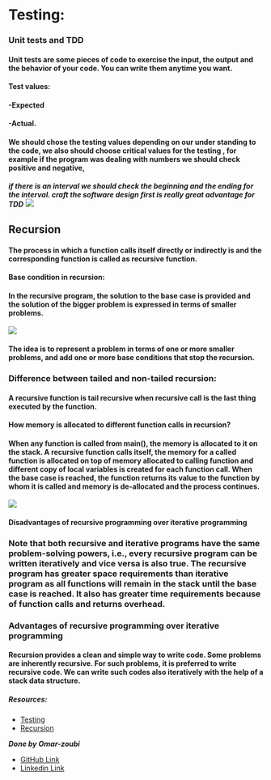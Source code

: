# Testing:
### Unit tests and TDD
#### Unit tests are some pieces of code to exercise the input, the output and the behavior  of your code. You can write them anytime you want.
#### Test values:
#### -Expected
#### -Actual.
#### We should chose the testing values depending on our under standing to the code, we also should choose critical values for the testing , for example if the program was dealing with numbers we should check positive and negative,
***if there is an interval we should check the beginning and the ending for the interval. craft the software design first is really great advantage for TDD***
![](https://www.xenonstack.com/images/insights/2020/04/test-driven-development-tools-best-practices-xenonstack.png)

## Recursion
#### The process in which a function calls itself directly or indirectly is  and the corresponding function is called as recursive function.

#### Base condition in recursion:
#### In the recursive program, the solution to the base case is provided and the solution of the bigger problem is expressed in terms of smaller problems. 
![](https://www.edureka.co/blog/wp-content/uploads/2019/08/2019-08-06-12_31_29-Window.png)

#### The idea is to represent a problem in terms of one or more smaller problems, and add one or more base conditions that stop the recursion.


### Difference between tailed and non-tailed recursion:
#### A recursive function is tail recursive when recursive call is the last thing executed by the function. 
#### How memory is allocated to different function calls in recursion? 
#### When any function is called from main(), the memory is allocated to it on the stack. A recursive function calls itself, the memory for a called function is allocated on top of memory allocated to calling function and different copy of local variables is created for each function call. When the base case is reached, the function returns its value to the function by whom it is called and memory is de-allocated and the process continues.

![](https://cdn.programiz.com/cdn/farfuture/6i17bRQT6hWIqw9JE5rMMyW527g7It_68T7kSzpIplo/mtime:1591262415/sites/tutorial2program/files/python-recursion-function.png)


#### Disadvantages of recursive programming over iterative programming
### Note that both recursive and iterative programs have the same problem-solving powers, i.e., every recursive program can be written iteratively and vice versa is also true. The recursive program has greater space requirements than iterative program as all functions will remain in the stack until the base case is reached. It also has greater time requirements because of function calls and returns overhead.

### Advantages of recursive programming over iterative programming
#### Recursion provides a clean and simple way to write code. Some problems are inherently recursive. For such problems, it is preferred to write recursive code. We can write such codes also iteratively with the help of a stack data structure.


##### Resources:
- [Testing](https://code.likeagirl.io/in-tests-we-trust-tdd-with-python-af69f47e6932)
- [Recursion](https://www.geeksforgeeks.org/recursion/)





***Done by Omar-zoubi***
- [GitHub Link](https://github.com/Omar-zoubi)
- [Linkedin Link](https://www.linkedin.com/in/omar-alzoubi-54034bb4/)